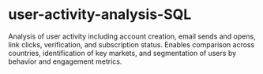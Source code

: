 # user-activity-analysis-SQL
Analysis of user activity including account creation, email sends and opens, link clicks, verification, and subscription status. Enables comparison across countries, identification of key markets, and segmentation of users by behavior and engagement metrics.
